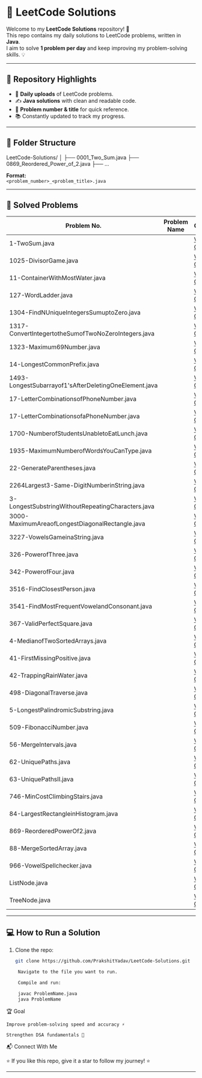 
# 🧩 LeetCode Solutions

Welcome to my **LeetCode Solutions** repository! 🚀  
This repo contains my daily solutions to LeetCode problems, written in **Java**.  
I aim to solve **1 problem per day** and keep improving my problem-solving skills. 💡  

---

## 📌 Repository Highlights
- 📅 **Daily uploads** of LeetCode problems.
- ✍️ **Java solutions** with clean and readable code.
- 🔢 **Problem number & title** for quick reference.
- 📚 Constantly updated to track my progress.

---

## 📂 Folder Structure

LeetCode-Solutions/
│
├── 0001_Two_Sum.java
├── 0869_Reordered_Power_of_2.java
├── ...

**Format:**  
`<problem_number>_<problem_title>.java`

---

## 📜 Solved Problems
<!-- START_TABLE -->
| Problem No. | Problem Name | Code |
|-------------|--------------|------|
| 1-TwoSum.java |  | [View Code](./1-TwoSum.java) |
| 1025-DivisorGame.java |  | [View Code](./1025-DivisorGame.java) |
| 11-ContainerWithMostWater.java |  | [View Code](./11-ContainerWithMostWater.java) |
| 127-WordLadder.java |  | [View Code](./127-WordLadder.java) |
| 1304-FindNUniqueIntegersSumuptoZero.java |  | [View Code](./1304-FindNUniqueIntegersSumuptoZero.java) |
| 1317-ConvertIntegertotheSumofTwoNoZeroIntegers.java |  | [View Code](./1317-ConvertIntegertotheSumofTwoNoZeroIntegers.java) |
| 1323-Maximum69Number.java |  | [View Code](./1323-Maximum69Number.java) |
| 14-LongestCommonPrefix.java |  | [View Code](./14-LongestCommonPrefix.java) |
| 1493-LongestSubarrayof1'sAfterDeletingOneElement.java |  | [View Code](./1493-LongestSubarrayof1'sAfterDeletingOneElement.java) |
| 17-LetterCombinationsofPhoneNumber.java |  | [View Code](./17-LetterCombinationsofPhoneNumber.java) |
| 17-LetterCombinationsofaPhoneNumber.java |  | [View Code](./17-LetterCombinationsofaPhoneNumber.java) |
| 1700-NumberofStudentsUnabletoEatLunch.java |  | [View Code](./1700-NumberofStudentsUnabletoEatLunch.java) |
| 1935-MaximumNumberofWordsYouCanType.java |  | [View Code](./1935-MaximumNumberofWordsYouCanType.java) |
| 22-GenerateParentheses.java |  | [View Code](./22-GenerateParentheses.java) |
| 2264Largest3-Same-DigitNumberinString.java |  | [View Code](./2264Largest3-Same-DigitNumberinString.java) |
| 3-LongestSubstringWithoutRepeatingCharacters.java |  | [View Code](./3-LongestSubstringWithoutRepeatingCharacters.java) |
| 3000-MaximumAreaofLongestDiagonalRectangle.java |  | [View Code](./3000-MaximumAreaofLongestDiagonalRectangle.java) |
| 3227-VowelsGameinaString.java |  | [View Code](./3227-VowelsGameinaString.java) |
| 326-PowerofThree.java |  | [View Code](./326-PowerofThree.java) |
| 342-PowerofFour.java |  | [View Code](./342-PowerofFour.java) |
| 3516-FindClosestPerson.java |  | [View Code](./3516-FindClosestPerson.java) |
| 3541-FindMostFrequentVowelandConsonant.java |  | [View Code](./3541-FindMostFrequentVowelandConsonant.java) |
| 367-ValidPerfectSquare.java |  | [View Code](./367-ValidPerfectSquare.java) |
| 4-MedianofTwoSortedArrays.java |  | [View Code](./4-MedianofTwoSortedArrays.java) |
| 41-FirstMissingPositive.java |  | [View Code](./41-FirstMissingPositive.java) |
| 42-TrappingRainWater.java |  | [View Code](./42-TrappingRainWater.java) |
| 498-DiagonalTraverse.java |  | [View Code](./498-DiagonalTraverse.java) |
| 5-LongestPalindromicSubstring.java |  | [View Code](./5-LongestPalindromicSubstring.java) |
| 509-FibonacciNumber.java |  | [View Code](./509-FibonacciNumber.java) |
| 56-MergeIntervals.java |  | [View Code](./56-MergeIntervals.java) |
| 62-UniquePaths.java |  | [View Code](./62-UniquePaths.java) |
| 63-UniquePathsII.java |  | [View Code](./63-UniquePathsII.java) |
| 746-MinCostClimbingStairs.java |  | [View Code](./746-MinCostClimbingStairs.java) |
| 84-LargestRectangleinHistogram.java |  | [View Code](./84-LargestRectangleinHistogram.java) |
| 869-ReorderedPowerOf2.java |  | [View Code](./869-ReorderedPowerOf2.java) |
| 88-MergeSortedArray.java |  | [View Code](./88-MergeSortedArray.java) |
| 966-VowelSpellchecker.java |  | [View Code](./966-VowelSpellchecker.java) |
| ListNode.java |  | [View Code](./ListNode.java) |
| TreeNode.java |  | [View Code](./TreeNode.java) |
<!-- END_TABLE -->

---

## 💻 How to Run a Solution
1. Clone the repo:
   ```bash
   git clone https://github.com/PrakshitYadav/LeetCode-Solutions.git

    Navigate to the file you want to run.

    Compile and run:

    javac ProblemName.java
    java ProblemName

🏆 Goal

    Improve problem-solving speed and accuracy ⚡

    Strengthen DSA fundamentals 🧠

📬 Connect With Me


⭐ If you like this repo, give it a star to follow my journey! ⭐


---

